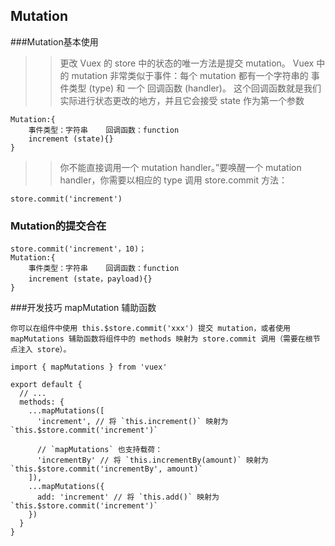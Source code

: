 ## Mutation 

###Mutation基本使用
>>更改 Vuex 的 store 中的状态的唯一方法是提交 mutation。
>>Vuex 中的 mutation 非常类似于事件：每个 mutation 都有一个字符串的 事件类型 (type) 和 一个 回调函数 (handler)。
>>这个回调函数就是我们实际进行状态更改的地方，并且它会接受 state 作为第一个参数
~~~
Mutation:{
	事件类型：字符串    回调函数：function
	increment (state){}
}
~~~
>>你不能直接调用一个 mutation handler。”要唤醒一个 mutation handler，你需要以相应的 type 调用 store.commit 方法：
~~~
store.commit('increment')
~~~

### Mutation的提交合在
~~~
store.commit('increment'，10)；
Mutation:{
	事件类型：字符串    回调函数：function
	increment (state，payload){}
}
~~~
###开发技巧 mapMutation 辅助函数
~~~
你可以在组件中使用 this.$store.commit('xxx') 提交 mutation，或者使用 mapMutations 辅助函数将组件中的 methods 映射为 store.commit 调用（需要在根节点注入 store）。

import { mapMutations } from 'vuex'

export default {
  // ...
  methods: {
    ...mapMutations([
      'increment', // 将 `this.increment()` 映射为 `this.$store.commit('increment')`

      // `mapMutations` 也支持载荷：
      'incrementBy' // 将 `this.incrementBy(amount)` 映射为 `this.$store.commit('incrementBy', amount)`
    ]),
    ...mapMutations({
      add: 'increment' // 将 `this.add()` 映射为 `this.$store.commit('increment')`
    })
  }
}
~~~
